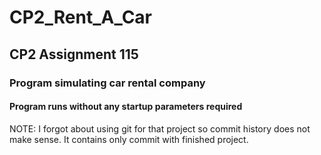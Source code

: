 # CP2_Rent_A_Car

## CP2 Assignment 115

### Program simulating car rental company

#### Program runs without any startup parameters required

NOTE: I forgot about using git for that project so commit history does not make sense. It contains only commit with finished project.

